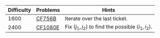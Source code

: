 | Difficulty | Problems | Hints |
| -------- | -------- | -------- |
| 1600 | [CF756B](https://codeforces.com/problemset/problem/756/B) | Iterate over the last ticket. |
| 2400 | [CF1080E](https://codeforces.com/problemset/problem/1080/E) | Fix $(j_1,j_2)$ to find the possible $(i_1,i_2)$. |